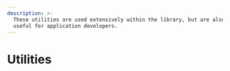 ```yaml
---
description: >-
  These utilities are used extensively within the library, but are also quite
  useful for application developers.
---
```


# Utilities


